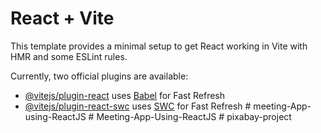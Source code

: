# React + Vite

This template provides a minimal setup to get React working in Vite with HMR and some ESLint rules.

Currently, two official plugins are available:

- [@vitejs/plugin-react](https://github.com/vitejs/vite-plugin-react/blob/main/packages/plugin-react/README.md) uses [Babel](https://babeljs.io/) for Fast Refresh
- [@vitejs/plugin-react-swc](https://github.com/vitejs/vite-plugin-react-swc) uses [SWC](https://swc.rs/) for Fast Refresh
#   m e e t i n g - A p p - u s i n g - R e a c t J S  
 #   M e e t i n g - A p p - U s i n g - R e a c t J S  
 #   p i x a b a y - p r o j e c t  
 